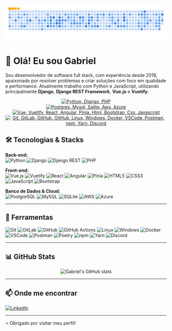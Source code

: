 <div align="center">

<picture>
  <source media="(prefers-color-scheme: dark)" srcset="https://raw.githubusercontent.com/gabriell-s/gabriell-s/output/github-snake-dark.svg">
  <source media="(prefers-color-scheme: light)" srcset="https://raw.githubusercontent.com/gabriell-s/gabriell-s/output/github-snake.svg">
  <img alt="github contribution grid snake animation" src="https://raw.githubusercontent.com/gabriell-s/gabriell-s/output/ocean.gif">
</picture>

<br/>

</div>

# 👋 Olá! Eu sou Gabriel

Sou desenvolvedor de software full stack, com experiência desde 2018, apaixonado por resolver problemas e criar soluções com foco em qualidade e performance. Atualmente trabalho com Python e JavaScript, utilizando principalmente **Django**, **Django REST Framework**, **Vue.js** e **Vuetify**.

<div align="center">

[![Python, Django, PHP](https://skillicons.dev/icons?i=py,django,php)](https://skillicons.dev)  
[![Postgres, Mysql, Sqlite, Aws, Azure](https://skillicons.dev/icons?i=postgres,mysql,sqlite,aws,azure&perline=15)](https://skillicons.dev)  
[![Vue, Vuetify, React, Angular, Pinia, Html, Bootstrap, Css, Javascript](https://skillicons.dev/icons?i=vue,vuetify,react,angular,pinia,html,bootstrap,css,js&perline=15)](https://skillicons.dev)  
[![Git, GitLab, GitHub, GitHub, Linux, Windows, Docker, VSCode, Postman, npm, Yarn, Discord](https://skillicons.dev/icons?i=git,gitlab,github,githubactions,linux,windows,docker,vscode,postman,npm,yarn,discord&perline=15)](https://skillicons.dev)

## </div>

## 🛠️ Tecnologias & Stacks

**Back-end:**  
![Python](https://img.shields.io/badge/Python-3776AB?style=for-the-badge&logo=python&logoColor=white) 
![Django](https://img.shields.io/badge/Django-092E20?style=for-the-badge&logo=django&logoColor=white) 
![Django REST](https://img.shields.io/badge/Django%20REST-ff1709?style=for-the-badge&logo=django&logoColor=white) 
![PHP](https://img.shields.io/badge/PHP-777BB4?style=for-the-badge&logo=php&logoColor=white)

**Front-end:**  
![Vue.js](https://img.shields.io/badge/Vue.js-35495E?style=for-the-badge&logo=vue.js&logoColor=4FC08D) 
![Vuetify](https://img.shields.io/badge/Vuetify-1867C0?style=for-the-badge&logo=vuetify&logoColor=white) 
![React](https://img.shields.io/badge/React-20232A?style=for-the-badge&logo=react&logoColor=61DAFB) 
![Angular](https://img.shields.io/badge/Angular-DD0031?style=for-the-badge&logo=angular&logoColor=white) 
![Pinia](https://img.shields.io/badge/Pinia-ffe55c?style=for-the-badge&logo=pinia&logoColor=black) 
![HTML5](https://img.shields.io/badge/HTML5-E34F26?style=for-the-badge&logo=html5&logoColor=white) 
![CSS3](https://img.shields.io/badge/CSS3-1572B6?style=for-the-badge&logo=css3&logoColor=white) 
![JavaScript](https://img.shields.io/badge/JavaScript-F7DF1E?style=for-the-badge&logo=javascript&logoColor=black) 
![Bootstrap](https://img.shields.io/badge/Bootstrap-563D7C?style=for-the-badge&logo=bootstrap&logoColor=white)

**Banco de Dados & Cloud:**  
![PostgreSQL](https://img.shields.io/badge/PostgreSQL-316192?style=for-the-badge&logo=postgresql&logoColor=white) 
![MySQL](https://img.shields.io/badge/MySQL-005C84?style=for-the-badge&logo=mysql&logoColor=white) 
![SQLite](https://img.shields.io/badge/SQLite-07405E?style=for-the-badge&logo=sqlite&logoColor=white) 
![AWS](https://img.shields.io/badge/AWS-232F3E?style=for-the-badge&logo=amazon-aws) 
![Azure](https://img.shields.io/badge/Microsoft_Azure-0078D4?style=for-the-badge&logo=microsoft-azure&logoColor=white)

---

## 🧰 Ferramentas

![Git](https://img.shields.io/badge/Git-F05032?style=for-the-badge&logo=git&logoColor=white) 
![GitLab](https://img.shields.io/badge/GitLab-FC6D26?style=for-the-badge&logo=gitlab&logoColor=white) 
![GitHub](https://img.shields.io/badge/GitHub-181717?style=for-the-badge&logo=github&logoColor=white) 
![GitHub Actions](https://img.shields.io/badge/GitHub_Actions-2088FF?style=for-the-badge&logo=githubactions&logoColor=white) 
![Linux](https://img.shields.io/badge/Linux-FCC624?style=for-the-badge&logo=linux&logoColor=black) 
![Windows](https://img.shields.io/badge/Windows-0078D6?style=for-the-badge&logo=windows&logoColor=white) 
![Docker](https://img.shields.io/badge/Docker-2496ED?style=for-the-badge&logo=docker&logoColor=white) 
![VSCode](https://img.shields.io/badge/VS_Code-007ACC?style=for-the-badge&logo=visual-studio-code&logoColor=white) 
![Postman](https://img.shields.io/badge/Postman-FF6C37?style=for-the-badge&logo=postman&logoColor=white) 
![Poetry](https://img.shields.io/badge/Poetry-60A5FA?style=for-the-badge&logo=python&logoColor=white) 
![npm](https://img.shields.io/badge/npm-CB3837?style=for-the-badge&logo=npm&logoColor=white) 
![Yarn](https://img.shields.io/badge/Yarn-2C8EBB?style=for-the-badge&logo=yarn&logoColor=white) 
![Discord](https://img.shields.io/badge/Discord-5865F2?style=for-the-badge&logo=discord&logoColor=white)

---

## 📊 GitHub Stats

<div align="center"> 

<img src="https://github-readme-stats-sooty-tau-55.vercel.app/api?username=gabriell-s&show_icons=true&theme=dracula&include_all_commits=true&count_private=true" alt="Gabriel's GitHub stats" />

</div>

---

## 📫 Onde me encontrar

[![LinkedIn](https://img.shields.io/badge/LinkedIn-0077B5?style=for-the-badge&logo=linkedin&logoColor=white)](https://www.linkedin.com/in/gabriel--silveira)

---

⭐ Obrigado por visitar meu perfil!
